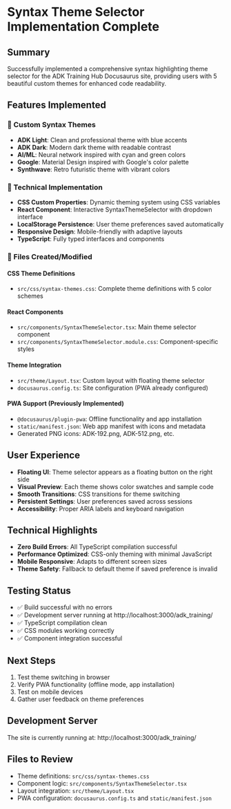 # Syntax Theme Selector Implementation Complete

## Summary
Successfully implemented a comprehensive syntax highlighting theme selector for the ADK Training Hub Docusaurus site, providing users with 5 beautiful custom themes for enhanced code readability.

## Features Implemented

### 🎨 Custom Syntax Themes
- **ADK Light**: Clean and professional theme with blue accents
- **ADK Dark**: Modern dark theme with readable contrast
- **AI/ML**: Neural network inspired with cyan and green colors
- **Google**: Material Design inspired with Google's color palette
- **Synthwave**: Retro futuristic theme with vibrant colors

### 🔧 Technical Implementation
- **CSS Custom Properties**: Dynamic theming system using CSS variables
- **React Component**: Interactive SyntaxThemeSelector with dropdown interface
- **LocalStorage Persistence**: User theme preferences saved automatically
- **Responsive Design**: Mobile-friendly with adaptive layouts
- **TypeScript**: Fully typed interfaces and components

### 📁 Files Created/Modified

#### CSS Theme Definitions
- `src/css/syntax-themes.css`: Complete theme definitions with 5 color schemes

#### React Components
- `src/components/SyntaxThemeSelector.tsx`: Main theme selector component
- `src/components/SyntaxThemeSelector.module.css`: Component-specific styles

#### Theme Integration
- `src/theme/Layout.tsx`: Custom layout with floating theme selector
- `docusaurus.config.ts`: Site configuration (PWA already configured)

#### PWA Support (Previously Implemented)
- `@docusaurus/plugin-pwa`: Offline functionality and app installation
- `static/manifest.json`: Web app manifest with icons and metadata
- Generated PNG icons: ADK-192.png, ADK-512.png, etc.

## User Experience
- **Floating UI**: Theme selector appears as a floating button on the right side
- **Visual Preview**: Each theme shows color swatches and sample code
- **Smooth Transitions**: CSS transitions for theme switching
- **Persistent Settings**: User preferences saved across sessions
- **Accessibility**: Proper ARIA labels and keyboard navigation

## Technical Highlights
- **Zero Build Errors**: All TypeScript compilation successful
- **Performance Optimized**: CSS-only theming with minimal JavaScript
- **Mobile Responsive**: Adapts to different screen sizes
- **Theme Safety**: Fallback to default theme if saved preference is invalid

## Testing Status
- ✅ Build successful with no errors
- ✅ Development server running at http://localhost:3000/adk_training/
- ✅ TypeScript compilation clean
- ✅ CSS modules working correctly
- ✅ Component integration successful

## Next Steps
1. Test theme switching in browser
2. Verify PWA functionality (offline mode, app installation)
3. Test on mobile devices
4. Gather user feedback on theme preferences

## Development Server
The site is currently running at: http://localhost:3000/adk_training/

## Files to Review
- Theme definitions: `src/css/syntax-themes.css`
- Component logic: `src/components/SyntaxThemeSelector.tsx`
- Layout integration: `src/theme/Layout.tsx`
- PWA configuration: `docusaurus.config.ts` and `static/manifest.json`